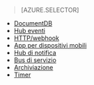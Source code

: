 
> [AZURE.SELECTOR]
- [DocumentDB](../articles/azure-functions/functions-bindings-documentdb.md)
- [Hub eventi](../articles/azure-functions/functions-bindings-event-hubs.md)
- [HTTP/webhook](../articles/azure-functions/functions-bindings-http-webhook.md)
- [App per dispositivi mobili](../articles/azure-functions/functions-bindings-mobile-apps.md)
- [Hub di notifica](../articles/azure-functions/functions-bindings-notification-hubs.md)
- [Bus di servizio](../articles/azure-functions/functions-bindings-service-bus.md)
- [Archiviazione](../articles/azure-functions/functions-bindings-storage.md)
- [Timer](../articles/azure-functions/functions-bindings-timer.md)

<!---HONumber=AcomDC_0824_2016-->